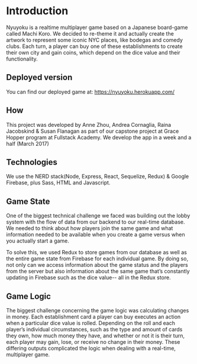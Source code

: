 # Introduction
Nyuyoku is a realtime multiplayer game based on a Japanese board-game called Machi Koro. We decided to re-theme it and actually create the artwork to represent some iconic NYC places, like bodegas and comedy clubs. Each turn, a player can buy one of these establishments to create their own city and gain coins, which depend on the dice value and their functionality.

## Deployed version
You can find our deployed game at: https://nyuyoku.herokuapp.com/

## How
This project was developed by Anne Zhou, Andrea Cornaglia, Raina Jacobskind & Susan Flanagan as part of our capstone project at Grace Hopper program at Fullstack Academy. We develop the app in a week and a half (March 2017)

## Technologies

We use the NERD stack(Node, Express, React, Sequelize, Redux) & Google Firebase, plus Sass, HTML and Javascript.

## Game State
One of the biggest technical challenge we faced was building out the lobby system with the flow of data from our backend to our real-time database. We needed to think about how players join the same game and what information needed to be available when you create a game versus when you actually start a game. 

To solve this, we used Redux to store games from our database as well as the entire game state from Firebase for each individual game. By doing so, not only can we access information about the game status and the players from the server but also information about the same game that’s constantly updating in Firebase such as the dice value--  all in the Redux store.

## Game Logic
The biggest challenge concerning the game logic was calculating changes in money. Each establishment card a player can buy executes an action when a particular dice value is rolled. Depending on the roll and each player’s individual circumstances, such as the type and amount of cards they own, how much money they have, and whether or not it is their turn, each player may gain, lose, or receive no change in their money. These differing outputs complicated the logic when dealing with a real-time, multiplayer game.
